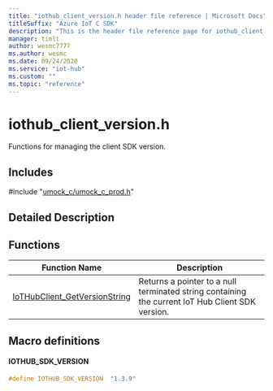```yaml
---                             
title: "iothub_client_version.h header file reference | Microsoft Docs" 
titleSuffix: "Azure IoT C SDK"            
description: "This is the header file reference page for iothub_client_version.h in the Azure IoT C SDK. This SDK is used with Azure IoT Hub and Azure IoT Hub Device Provisioning Service"            
manager: timlt                 
author: wesmc7777              
ms.author: wesmc               
ms.date: 09/24/2020                    
ms.service: "iot-hub"             
ms.custom: ""                
ms.topic: "reference"        
---                            
```


# iothub_client_version.h 

Functions for managing the client SDK version.

## Includes

\#include "[umock_c/umock_c_prod.h](umock-c-prod-h.md)"  

## Detailed Description

## Functions

Function Name                  | Description                                
--------------------------------|---------------------------------------------
[IoTHubClient_GetVersionString](./iothub-client-version-h/iothubclient-getversionstring.md)            | Returns a pointer to a null terminated string containing the current IoT Hub Client SDK version.

## Macro definitions

#### IOTHUB_SDK_VERSION

```C
#define IOTHUB_SDK_VERSION  "1.3.9" 
```

